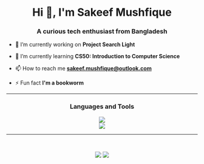 <h1 align="center">Hi 👋, I'm Sakeef Mushfique</h1>
<h3 align="center">A curious tech enthusiast from Bangladesh</h3>


- 🔭 I’m currently working on **Project Search Light**

- 🌱 I’m currently learning **CS50: Introduction to Computer Science**

<!-- - 💬 Ask me about **Python, Flask, DSA** -->

- 📫 How to reach me **sakeef.mushfique@outlook.com**

- ⚡ Fun fact **I'm a bookworm**

<hr>

<h3 align="center">Languages and Tools</h3>
<p align="center">
<img src="https://skillicons.dev/icons?i=linux,debian,bash,git,vim,sublime,vscodium,pycharm"/>
<br>
    <img src="https://skillicons.dev/icons?i=cpp,python,flask,html,css" />
</p>
<hr><br>

<p align="center">
<img src="https://github-readme-stats.vercel.app/api?username=sakmus&show_icons=true&theme=merko" />
<img src="https://github-readme-streak-stats.herokuapp.com?user=sakmus&theme=merko&date_format=M%5B%20Y%5D&mode=weekly"/>
</p>
